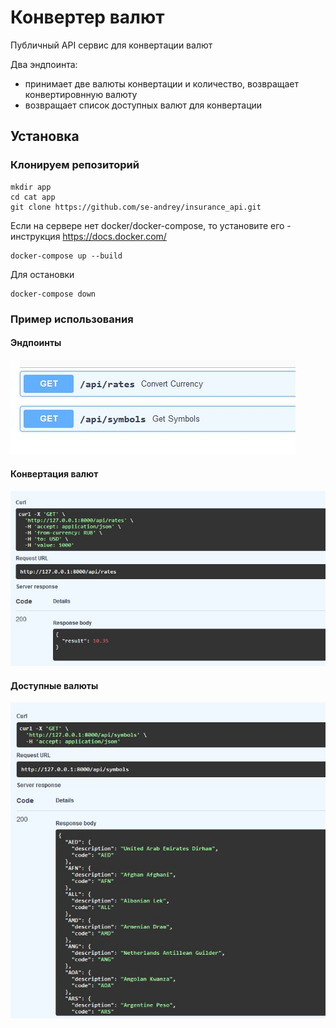 # Конвертер валют

Публичный API сервис для конвертации валют

Два эндпоинта:
- принимает две валюты конвертации и количество, возвращает конвертировнную валюту
- возвращает список доступных валют для конвертации

## Установка
### Клонируем репозиторий
    mkdir app
    cd cat app
    git clone https://github.com/se-andrey/insurance_api.git

Если на сервере нет docker/docker-compose, то установите его - инструкция https://docs.docker.com/
    
	docker-compose up --build 

Для остановки
    
	docker-compose down 

### Пример использования

#### Эндпоинты
![](endpoints.jpg)

#### Конвертация валют
![](convert.jpg)

#### Доступные валюты
![](symbols.jpg)
